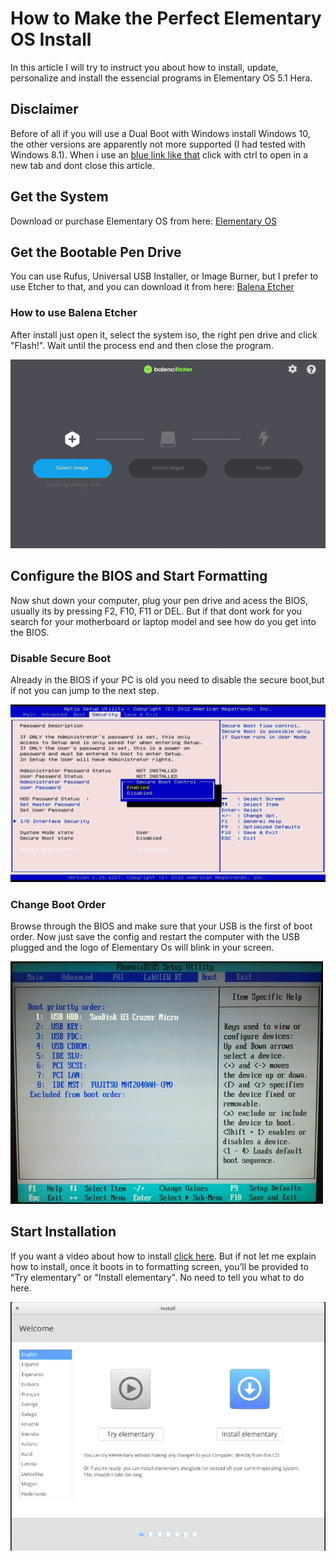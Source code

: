 # How to Make the Perfect Elementary OS Install

In this article I will try to instruct you about how to install, update, personalize and install the essencial programs in
Elementary OS 5.1 Hera.

## Disclaimer

Before of all if you will use a Dual Boot with Windows install Windows 10, the other versions are apparently not more supported
(I had tested with Windows 8.1). When i use an [blue link like that](https://corgiorgy.com/) click with ctrl to open in a new 
tab and dont close this article.

## Get the System

Download or purchase Elementary OS from here: [Elementary OS](https://elementary.io/)

## Get the Bootable Pen Drive
You can use Rufus, Universal USB Installer, or Image Burner, but I prefer to use Etcher to that, and you can download it from
here: [Balena Etcher](https://www.balena.io/etcher/)

### How to use Balena Etcher

After install just open it, select the system iso, the right pen drive and click "Flash!". Wait until the process end and then 
close the program.

![](gifs/etchertuturial.gif)

## Configure the BIOS and Start Formatting

Now shut down your computer, plug your pen drive and acess the BIOS, usually its by pressing F2, F10, F11 or DEL.
But if that dont work for you search for your motherboard or laptop model and see how do you get into the BIOS.

### Disable Secure Boot

Already in the BIOS if your PC is old you need to disable the secure boot,but if not you can jump to the next step.

![](pictures/secureboot.jpeg)

### Change Boot Order

Browse through the BIOS and make sure that your USB is the first of boot order.
Now just save the config and restart the computer with the USB plugged and the logo of Elementary Os will blink in your
screen.

![](pictures/bootorder.jpeg)

## Start Installation

If you want a video about how to install [click here](https://www.youtube.com/watch?v=S7bKOK9m3tM). But if not let me explain 
how to install, once it boots in to formatting screen, you’ll be provided to "Try elementary" or "Install elementary". No 
need to tell you what to do here.

![](pictures/installation1.png)
